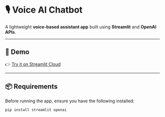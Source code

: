 # 🎙️ Voice AI Chatbot

A lightweight **voice-based assistant app** built using **Streamlit** and **OpenAI APIs**.

---

## 🚀 Demo

👉 [Try it on Streamlit Cloud](https://voice-ai-chatbot-4dqgleszvjpkehpur2unl4.streamlit.app/)  


---

## 📦 Requirements

Before running the app, ensure you have the following installed:

```bash
pip install streamlit openai
